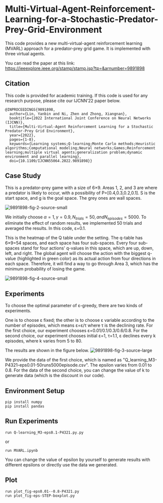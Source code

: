 # Multi-Virtual-Agent-Reinforcement-Learning-for-a-Stochastic-Predator-Prey-Grid-Environment

This code provides a new multi-virtual-agent reinforcement learning (MVARL) approach for a predator-prey grid game. It is implemented with three virtual agents.

You can read the paper at this link: https://ieeexplore.ieee.org/stamp/stamp.jsp?tp=&arnumber=9891898

## **Citation**
This code is provided for academic training.
If this code is used for any research purpose, please cite our IJCNN’22 paper below.
```
@INPROCEEDINGS{9891898,
  author={Lin, Yanbin and Ni, Zhen and Zhong, Xiangnan},
  booktitle={2022 International Joint Conference on Neural Networks (IJCNN)}, 
  title={Multi-Virtual-Agent Reinforcement Learning for a Stochastic Predator-Prey Grid Environment}, 
  year={2022},
  pages={1-8},
  keywords={Learning systems;Q-learning;Monte Carlo methods;Heuristic algorithms;Computational modeling;Neural networks;Games;Reinforcement learning;multiple virtual agents;generalization problem;dynamic environment and parallel learning},
  doi={10.1109/IJCNN55064.2022.9891898}}
```
## Case Study
This is a predator-prey game with a size of 6×9. Areas 1, 2, and 3 are where a predator is likely to occur, with a possibility of P=[0.4,0.3,0.2,0.1]. S is the start space, and g is the goal space. The grey ones are wall spaces.

![9891898-fig-2-source-small](https://github.com/user-attachments/assets/ade13d04-b17e-429e-8413-4d750d09401f)

We initially choose $α=1,γ= 0.9, N_{trials}=50, and N_{episodes}=5000$. To eliminate the effect of random results, we implemented 50 trials and averaged the results. In this code, ε=0.1. 

This is the heatmap of the Q table under the setting. The q-table has 6×9=54 spaces, and each space has four sub-spaces. Every four sub-spaces stand for four actions' q-values in this space, which are up, down, left, and right. The global agent will choose the action with the biggest q-value (highlighted in green color) as its actual action from four directions in each space. Therefore, it will find a way to go through Area 3, which has the minimum probability of losing the game.

![9891898-fig-4-source-small](https://github.com/user-attachments/assets/ee1d472c-68b0-4f02-bec1-7e14db4d2c5a)

## **Experiments**
To choose the optimal parameter of ε-greedy, there are two kinds of experiments. 

One is to choose ε fixed; the other is to choose ε variable according to the number of episodes, which means ε=ε/τ where τ is the declining rate. For the first choice, our experiment chooses ε=0.01/0.1/0.3/0.6/0.8. For the second choice, our experiment chooses initial ε=1, τ=1.1, ε declines every k episodes, where k varies from 5 to 80.

The results are shown in the figure below.
![9891898-fig-3-source-large](https://github.com/user-attachments/assets/7231d691-c735-4968-8973-6bdb7a2596c3)

We provide the data of the first choice, which is named as "Q_learning_M3-P4321-eps0.01-50runs5000episode.csv". The epsilon varies from 0.01 to 0.8. For the data of the second choice, you can change the value of k to generate data (which is the discount in our code).

## **Environment Setup**
```
pip install numpy
pip install pandas
```
## **Run Experiments**
```
run Q-learning_M3-eps0.1-P4321.py.py
```
or
```
run MVARL.ipynb
```
You can change the value of epsilon by yourself to generate results with different epsilons or directly use the data we generated.

## **Plot**
```
run plot_fig-eps0.01--0.8-P4321.py
run plot_fig-eps-STEP-boxplot.py
```




